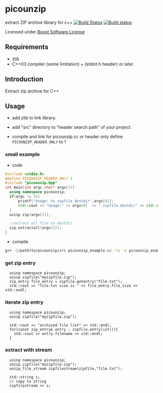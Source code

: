 # picounzip
extract ZIP archive library for c++
[![Build Status](https://travis-ci.org/satoren/picounzip.svg?branch=master)](https://travis-ci.org/satoren/picounzip)
[![Build status](https://ci.appveyor.com/api/projects/status/qqwfqbltcky42um6/branch/master?svg=true)](https://ci.appveyor.com/project/satoren/picounzip/branch/master)


Licensed under [Boost Software License](http://www.boost.org/LICENSE_1_0.txt)

## Requirements
- zlib
- C++03 compiler (some limitation) + (stdint.h header) or later.

## Introduction
Extract zip archive for C++

## Usage
* add zlib to link library.
* add "src" directory to "header search path" of your project.

* compile and link for picounzip.cc or header only define `PICOUNZIP_HEADER_ONLY` to 1

### small example

* code
```c++
#include <stdio.h>
#define PICOUNZIP_HEADER_ONLY 1
#include "picounzip.hpp"
int main(int argc,char* argv[]){
  using namespace picounzip;
  if(argc != 3){
	  printf("Usage: %s zipfile destdir",argv[0]);
	  std::cout << "Usage:" << argv[0]  << " zipfile destdir" << std::endl;
  }
  unzip zip(argv[1]);

  //extract all file to destdir
  zip.extractall(argv[2]);
}
```
* compile
```bash
g++ -I/path/to/picounzip/src picounzip_example.cc -lz -o picounzip_example
```

### get zip entry
```
  using namespace picounzip;
  unzip zipfile("myzipfile.zip");
  zip_entry file_entry = zipfile.getentry("file.txt");
  std::cout << "file.txt size is " << file_entry.file_size << std::endl;
```

### iterate zip entry
```
  using namespace picounzip;
  unzip zipfile("myzipfile.zip");
  
  std::cout << "archived file list" << std::endl;
  for(const zip_entry& entry : zipfile.entrylist()){
    std::cout << entry.filename << std::endl;
  }
```


### extract with stream
```
  using namespace picounzip;
  unzip zipfile("myzipfile.zip");
  unzip_file_stream zipfilestream(zipfile,"file.txt");

  std::string s;
  // copy to string
  zipfilestream >> s;
```
